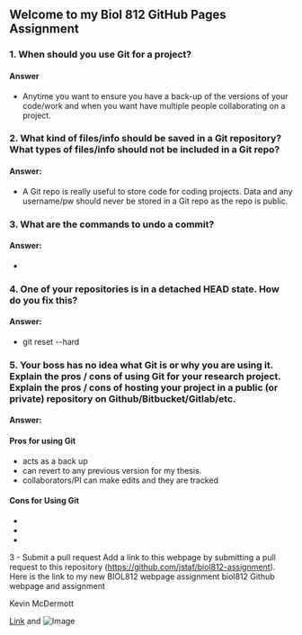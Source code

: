 ## Welcome to my Biol 812 GitHub Pages Assignment 


### 1. When should you use Git for a project?

#### Answer
* Anytime you want to ensure you have a back-up of the versions 
  of your code/work and when you want have multiple people collaborating on a project.

### 2. What kind of files/info should be saved in a Git repository? What types of files/info should not be included in a Git       repo? ###

#### Answer: 
* A Git repo is really useful to store code for coding projects. Data and any username/pw 
  should never be stored in a Git repo as the repo is public.

### 3. What are the commands to undo a commit?
#### Answer: 
*

### 4. One of your repositories is in a detached HEAD state. How do you fix this?
#### Answer: 
* git reset --hard

### 5. Your boss has no idea what Git is or why you are using it. Explain the pros / cons of using Git for your research project. Explain the pros / cons of hosting your project in a public (or private) repository on Github/Bitbucket/Gitlab/etc.

 #### Answer:
 
#### Pros for using Git

* acts as a back up
* can revert to any previous version for my thesis.
* collaborators/PI can make edits and they are tracked

#### Cons for Using Git
*
*
*


3 - Submit a pull request
Add a link to this webpage by submitting a pull request to this repository (https://github.com/jstaf/biol812-assignment).
Here is the link to my new BIOL812 webpage assignment biol812 Github webpage and assignment

Kevin McDermott






[Link](https://kevinmcdermott062.github.io/bio812/) and ![Image](src)


